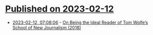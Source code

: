 # [Published on 2023-02-12](index.md)

* [2023-02-12, 07:08:06](https://news.ycombinator.com/item?id=34760624) - [On Being the Ideal Reader of Tom Wolfe’s School of New Journalism (2018)](https://www.newyorker.com/culture/cultural-comment/on-being-the-ideal-reader-of-tom-wolfes-school-of-new-journalism)
